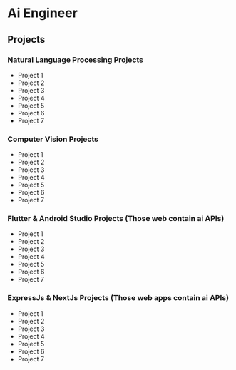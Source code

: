 # Ai Engineer

## Projects
### Natural Language Processing Projects
- Project 1
- Project 2
- Project 3
- Project 4
- Project 5
- Project 6
- Project 7

### Computer Vision Projects
- Project 1
- Project 2
- Project 3
- Project 4
- Project 5
- Project 6
- Project 7

### Flutter & Android Studio Projects (Those web contain ai APIs)
- Project 1
- Project 2
- Project 3
- Project 4
- Project 5
- Project 6
- Project 7

### ExpressJs & NextJs Projects (Those web apps contain ai APIs)
- Project 1
- Project 2
- Project 3
- Project 4
- Project 5
- Project 6
- Project 7

